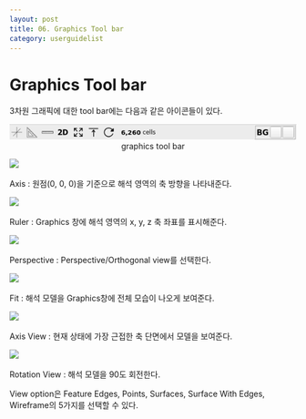 ```yaml
---
layout: post
title: 06. Graphics Tool bar
category: userguidelist
---
```


# Graphics Tool bar

3차원 그래픽에 대한 tool bar에는 다음과 같은 아이콘들이 있다.

<p align='center'>
    <img src="https://github.com/nextfoam/baram-pages/raw/main/screenshots/pic/graphicsToolbar.png"><br> graphics tool bar
</p>

<p align='left'>
    <img src="https://github.com/nextfoam/baram-pages/raw/main/screenshots/pic/axis.png">
</p>
Axis : 원점(0, 0, 0)을 기준으로 해석 영역의 축 방향을 나타내준다.

<p align='left'>
    <img src="https://github.com/nextfoam/baram-pages/raw/main/screenshots/pic/ruler.png">
</p>
Ruler : Graphics 창에 해석 영역의 x, y, z 축 좌표를 표시해준다.

<p align='left'>
    <img src="https://github.com/nextfoam/baram-pages/raw/main/screenshots/pic/perspective.png">
</p>
Perspective : Perspective/Orthogonal view를 선택한다.

<p align='left'>
    <img src="https://github.com/nextfoam/baram-pages/raw/main/screenshots/pic/fit.png">
</p>
Fit : 해석 모델을 Graphics창에 전체 모습이 나오게 보여준다.

<p align='left'>
    <img src="https://github.com/nextfoam/baram-pages/raw/main/screenshots/pic/viewNormal.png">
</p>
Axis View : 현재 상태에 가장 근접한 축 단면에서 모델을 보여준다.

<p align='left'>
    <img src="https://github.com/nextfoam/baram-pages/raw/main/screenshots/pic/rotation.png">
</p>
Rotation View : 해석 모델을 90도 회전한다.

View option은 Feature Edges, Points, Surfaces, Surface With Edges, Wireframe의 5가지를 선택할 수 있다.

